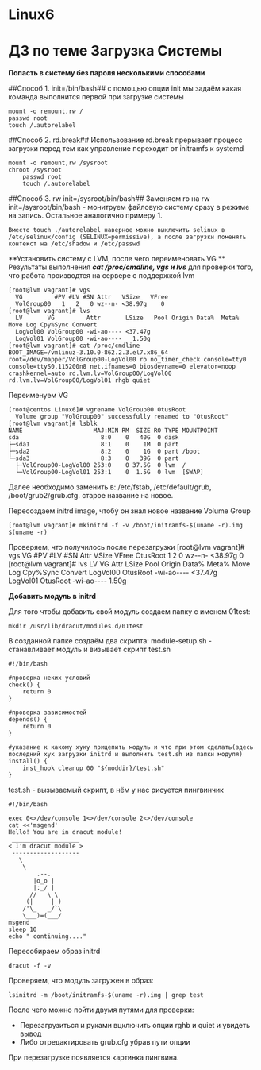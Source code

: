 # Linux6
# ДЗ по теме Загрузка Системы


**Попасть в систему без пароля несколькими способами**

##Способ 1. init=/bin/bash##
с помощью опции init мы задаём какая команда выполнится первой при загрузке системы

	mount -o remount,rw /
	passwd root
	touch /.autorelabel

##Способ 2. rd.break##
Использование rd.break прерывает процесс загрузки перед тем как управление переходит от initramfs к systemd
	
	mount -o remount,rw /sysroot
	chroot /sysroot
        passwd root
        touch /.autorelabel

##Способ 3. rw init=/sysroot/bin/bash##
Заменяем ro на rw init=/sysroot/bin/bash - монитруем файловую систему сразу в режиме на запись. Остальное аналогично  примерy 1.

	Вместо touch ./autorelabel наверное можно выключить selinux в /etc/selinux/config (SELINUX=permissive), а после загрузки поменять контекст на /etc/shadow и /etc/passwd

**Установить систему с LVM, после чего переименовать VG **
Результаты выполнения ***cat /proc/cmdline, vgs и lvs*** для проверки того, что работа производтся на сервере с поддержкой lvm

	[root@lvm vagrant]# vgs
	  VG         #PV #LV #SN Attr   VSize   VFree
	  VolGroup00   1   2   0 wz--n- <38.97g    0 
	[root@lvm vagrant]# lvs
	  LV       VG         Attr       LSize   Pool Origin Data%  Meta%  Move Log Cpy%Sync Convert
	  LogVol00 VolGroup00 -wi-ao---- <37.47g                                                    
	  LogVol01 VolGroup00 -wi-ao----   1.50g                                                    
	[root@lvm vagrant]# cat /proc/cmdline 
	BOOT_IMAGE=/vmlinuz-3.10.0-862.2.3.el7.x86_64 root=/dev/mapper/VolGroup00-LogVol00 ro no_timer_check console=tty0 console=ttyS0,115200n8 net.ifnames=0 biosdevname=0 elevator=noop crashkernel=auto rd.lvm.lv=VolGroup00/LogVol00 rd.lvm.lv=VolGroup00/LogVol01 rhgb quiet

Переименуем VG

	[root@centos Linux6]# vgrename VolGroup00 OtusRoot
	  Volume group "VolGroup00" successfully renamed to "OtusRoot"
	[root@lvm vagrant]# lsblk
	NAME                    MAJ:MIN RM  SIZE RO TYPE MOUNTPOINT
	sda                       8:0    0   40G  0 disk 
	├─sda1                    8:1    0    1M  0 part 
	├─sda2                    8:2    0    1G  0 part /boot
	└─sda3                    8:3    0   39G  0 part 
	  ├─VolGroup00-LogVol00 253:0    0 37.5G  0 lvm  /
	  └─VolGroup00-LogVol01 253:1    0  1.5G  0 lvm  [SWAP]

Далее необходимо заменить в: /etc/fstab, /etc/default/grub, /boot/grub2/grub.cfg. старое название на новое.

Пересоздаем initrd image, чтобý он знал новое название Volume Group

	[root@lvm vagrant]# mkinitrd -f -v /boot/initramfs-$(uname -r).img $(uname -r)

Проверяем, что получилось после перезагрузки
	[root@lvm vagrant]# vgs
	  VG       #PV #LV #SN Attr   VSize   VFree
	  OtusRoot   1   2   0 wz--n- <38.97g    0 
	[root@lvm vagrant]# lvs
	  LV       VG       Attr       LSize   Pool Origin Data%  Meta%  Move Log Cpy%Sync Convert
	  LogVol00 OtusRoot -wi-ao---- <37.47g                                                    
	  LogVol01 OtusRoot -wi-ao----   1.50g


**Добавить модуль в initrd**

Для того чтобы добавить свой модуль создаем папку с именем 01test:

	mkdir /usr/lib/dracut/modules.d/01test

В созданной папке создаём два скрипта:
module-setup.sh - станавливает модуль и визывает скрипт test.sh


	#!/bin/bash

	#проверка неких условий
	check() {
	    return 0
	}

	#проверка зависимостей	
	depends() {
	    return 0
	}

	#указание к какому хуку прицепить модуль и что при этом сделать(здесь последний хук загрузки initrd и выполнить test.sh из папки модуля)
	install() {
	    inst_hook cleanup 00 "${moddir}/test.sh"
	}

test.sh - вызываемый скрипт, в нём у нас рисуется пингвинчик

	#!/bin/bash

	exec 0<>/dev/console 1<>/dev/console 2<>/dev/console
	cat <<'msgend'
	Hello! You are in dracut module!
	 ___________________
	< I'm dracut module >
	 -------------------
	   \
	    \
	        .--.
	       |o_o |
	       |:_/ |
	      //   \ \
	     (|     | )
	    /'\_   _/`\
	    \___)=(___/
	msgend
	sleep 10
	echo " continuing...."

Пересобираем образ initrd

	dracut -f -v

Проверяем, что модуль загружен в образ:

	lsinitrd -m /boot/initramfs-$(uname -r).img | grep test

После чего можно пойти двумя путями для проверки:
- Перезагрузиться и руками вцключить опции rghb и quiet и увидеть вывод
- Либо отредактировать grub.cfg убрав пути опции

При перезагрузке появляется картинка пингвина.

